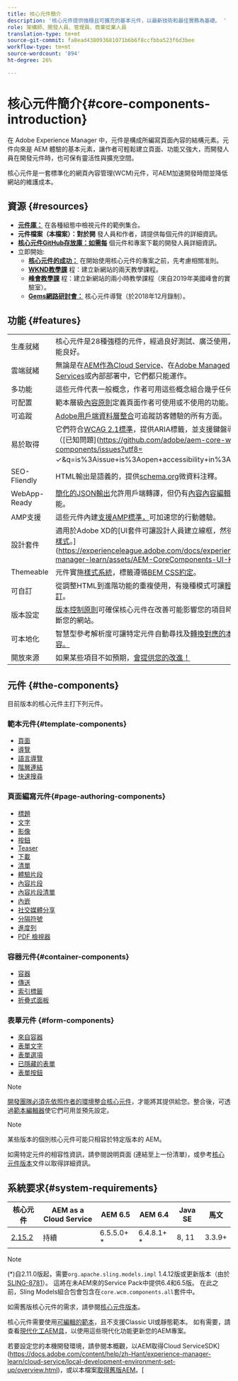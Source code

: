 ```yaml
---
title: 核心元件簡介
description: '核心元件提供強穩且可擴充的基本元件，以最新技術和最佳實務為基礎。 '
role: 架構師、開發人員、管理員、商業從業人員
translation-type: tm+mt
source-git-commit: fa8ead438093681071b6b6f8ccfbba523f6d3bee
workflow-type: tm+mt
source-wordcount: '894'
ht-degree: 26%

---
```



# 核心元件簡介{#core-components-introduction}

在 Adobe Experience Manager 中，元件是構成所編寫頁面內容的結構元素。元件向來是 AEM 體驗的基本元素，讓作者可輕鬆建立頁面、功能又強大，而開發人員在開發元件時，也可保有靈活性與擴充空間。

核心元件是一套標準化的網頁內容管理(WCM)元件，可AEM加速開發時間並降低網站的維護成本。

## 資源 {#resources}

* **[元件庫：](https://www.adobe.com/go/aem_cmp_library)** 在各種組態中檢視元件的範例集合。
* **元件檔案（本檔案）：對於開** 發人員和作者，請提供每個元件的詳細資訊。
* **[核心元件GitHub存放庫：如需每](https://github.com/adobe/aem-core-wcm-components)** 個元件和專案下載的開發人員詳細資訊。
* 立即開始:
   * **[核心元件的成功：](/help/developing/success.md)** 在開始使用核心元件的專案之前，先考慮相關准則。
   * **[WKND教學課](https://docs.adobe.com/content/help/zh-Hant/experience-manager-learn/getting-started-wknd-tutorial-develop/overview.html)** 程：建立新網站的兩天教學課程。
   * **[峰會教學課](https://expleague.azureedge.net/labs/L767/index.html)** 程：建立新網站的兩小時教學課程（來自2019年美國峰會的實驗室）。
   * **[Gems網路研討會：](https://helpx.adobe.com/tw/experience-manager/kt/eseminars/gems/AEM-Core-Components.html)** 核心元件導覽（於2018年12月錄制）。

## 功能 {#features}

|  |  |
|---|---|
| 生產就緒 | 核心元件是28種強穩的元件，經過良好測試、廣泛使用，而且效能良好。 |
| 雲端就緒 | 無論是在[AEM作為Cloud Service](https://docs.adobe.com/content/help/en/experience-manager-cloud-service/landing/home.html)、在[Adobe Managed Services](https://github.com/adobe/aem-project-archetype/tree/master/src/main/archetype/dispatcher.ams)或內部部署中，它們都只能運作。 |
| 多功能 | 這些元件代表一般概念，作者可用這些概念組合幾乎任何版面。 |
| 可配置 | 範本層級[內容原則](https://docs.adobe.com/content/help/en/experience-manager-cloud-service/implementing/components-templates/templates.html#content-policies)定義頁面作者可使用或不使用的功能。 |
| 可追蹤 | [Adobe用戶端資料層整合](/help/developing/data-layer/overview.md)可追蹤訪客體驗的所有方面。 |
| 易於取得 | 它們符合[WCAG 2.1標準](https://www.w3.org/TR/WCAG21/)，提供ARIA標籤，並支援鍵盤導覽（[已知問題](https://github.com/adobe/aem-core-wcm-components/issues?utf8= ✓&amp;q=is%3Aissue+is%3Aopen+accessibility+in%3Atitle)）。 |
| SEO-Fliendly | HTML輸出是語義的，提供[schema.org](https://schema.org)微資料注釋。 |
| WebApp-Ready | [簡化的JSON輸出](https://docs.adobe.com/content/help/en/experience-manager-learn/foundation/development/develop-sling-model-exporter.html)允許用戶端轉譯，但仍有[內容內容編輯](https://docs.adobe.com/content/help/en/experience-manager-learn/sites/spa-editor/spa-editor-framework-feature-video-use.html)的可能。 |
| AMP支援 | 這些元件內建[支援AMP標準，](/help/developing/amp.md)可加速您的行動體驗。 |
| 設計套件 | 適用於Adobe XD的[UI套件可讓設計人員建立線框，然後視需要[樣式](https://github.com/adobe/aem-guides-wknd/releases/download/aem-guides-wknd-0.0.2/AEM_UI-kit-WKND.xd)。](https://experienceleague.adobe.com/docs/experience-manager-learn/assets/AEM-CoreComponents-UI-Kit.xd) |
| Themeable | 元件實施[樣式系統](https://docs.adobe.com/content/help/en/experience-manager-cloud-service/implementing/components-templates/style-system.html)，標籤遵循[BEM CSS約定](http://getbem.com/)。 |
| 可自訂 | 從調整HTML到進階功能的重複使用，有幾種模式可讓[輕鬆自訂](developing/customizing.md)。 |
| 版本設定 | [版本控制原則](https://github.com/adobe/aem-core-wcm-components/wiki/Versioning-policies)可確保核心元件在改善可能影響您的項目時不會中斷您的網站。 |
| 可本地化 | 智慧型參考解析度可讓特定元件自動尋找及[轉換對應的本地化內容。](get-started/localization.md) |
| 開放來源 | 如果某些項目不如預期，[會提供您的改進！](https://github.com/adobe/aem-core-wcm-components/blob/master/CONTRIBUTING.md) |

## 元件 {#the-components}

目前版本的核心元件主打下列元件。

### 範本元件{#template-components}

* [頁面](components/page.md)
* [導覽](components/navigation.md)
* [語言導覽](components/language-navigation.md)
* [階層連結](components/breadcrumb.md)
* [快速搜尋](components/quick-search.md)

### 頁面編寫元件{#page-authoring-components}

* [標題](components/title.md)
* [文字](components/text.md)
* [影像](components/image.md)
* [按鈕](components/button.md)
* [Teaser](components/teaser.md)
* [下載](components/download.md)
* [清單](components/list.md)
* [體驗片段](components/experience-fragment.md)
* [內容片段](components/content-fragment-component.md)
* [內容片段清單](components/content-fragment-list.md)
* [內嵌](components/embed.md)
* [社交媒體分享](components/sharing.md)
* [分隔符號](components/separator.md)
* [進度列](components/progress-bar.md)
* [PDF 檢視器](components/pdf-viewer.md)

### 容器元件{#container-components}

* [容器](components/container.md)
* [傳送](components/carousel.md)
* [索引標籤](components/tabs.md)
* [折疊式面板](components/accordion.md)

### 表單元件 {#form-components}

* [來自容器](components/forms/form-container.md)
* [表單文字](components/forms/form-text.md)
* [表單選項](components/forms/form-options.md)
* [已隱藏的表單](components/forms/form-hidden.md)
* [表單按鈕](components/forms/form-button.md)

>[!NOTE]
>
>[開發團隊必須先依照作者的環境整合核心元件](get-started/using.md)，才能將其提供給您。整合後，可透過[範本編輯器](https://docs.adobe.com/content/help/en/experience-manager-cloud-service/sites/authoring/features/templates.html)使它們可用並預先設定。

>[!NOTE]
>
>某些版本的個別核心元件可能只相容於特定版本的 AEM。
>
>如需特定元件的相容性資訊，請參閱說明頁面 (連結至上一份清單)，或參考[核心元件版本](versions.md)文件以取得詳細資訊。

## 系統要求{#system-requirements}

| 核心元件 | AEM as a Cloud Service  | AEM 6.5 | AEM 6.4 | Java SE | 馬文 |
|---------|---------|---------|---------|---------|---------|
| [2.15.2](https://github.com/adobe/aem-core-wcm-components/releases/tag/core.wcm.components.reactor-2.15.2) | 持續 | 6.5.5.0+ * | 6.4.8.1+ * | 8, 11 | 3.3.9+ |

>[!NOTE]
>
>(*)自2.11.0版起，需要`org.apache.sling.models.impl` 1.4.12版或更新版本（由於[SLING-8781](https://issues.apache.org/jira/browse/SLING-8781)）。 這將在未AEM來的Service Pack中提供6.4和6.5版。 在此之前，Sling Models組合包會包含在`core.wcm.components.all`套件中。

如需舊版核心元件的需求，請參閱[核心元件版本](versions.md)。

核心元件需要使用[可編輯的範本](https://docs.adobe.com/content/help/en/experience-manager-learn/sites/page-authoring/template-editor-feature-video-use.html)，且不支援Classic UI或靜態範本。 如有需要，請查看[現代化工AEM具](https://opensource.adobe.com/aem-modernize-tools/pages/tools.html)，以使用這些現代化功能更新您的AEM專案。

若要設定您的本機開發環境，請參閱本概觀，以AEM取得Cloud ServiceSDK](https://docs.adobe.com/content/help/zh-Hant/experience-manager-learn/cloud-service/local-development-environment-set-up/overview.html)，或以本檔案[取得舊版AEM](https://docs.adobe.com/content/help/en/experience-manager-learn/foundation/development/set-up-a-local-aem-development-environment.html)。[
